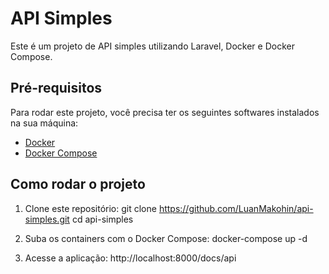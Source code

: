 # API Simples

Este é um projeto de API simples utilizando Laravel, Docker e Docker Compose.

## Pré-requisitos

Para rodar este projeto, você precisa ter os seguintes softwares instalados na sua máquina:

- [Docker](https://www.docker.com/)
- [Docker Compose](https://docs.docker.com/compose/)

## Como rodar o projeto

1. Clone este repositório:
    git clone https://github.com/LuanMakohin/api-simples.git
    cd api-simples


2. Suba os containers com o Docker Compose:
    docker-compose up -d
    
3. Acesse a aplicação:
   http://localhost:8000/docs/api
